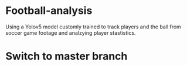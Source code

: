 # Football-analysis

Using a Yolov5 model customly trained to track players and the ball from soccer game footage and analzying player stastistics.
# Switch to master branch
